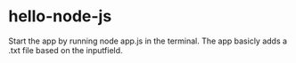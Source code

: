# hello-node-js
 Start the app by running node app.js in the terminal. The app basicly adds a .txt file based on the inputfield.
